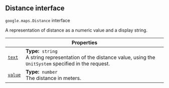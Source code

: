 
<devsite-heading text=" Distance interface" for="Distance" level="h2" link="" toc="" back-to-top=""><h2 id="Distance" is-upgraded="">Distance interface</h2></devsite-heading>
<p>
<code translate="no" dir="ltr"><span itemprop="path">google.maps</span>.<span itemprop="name">Distance</span></code>
interface
</p>
<p>A representation of distance as a numeric value and a display string.</p>
<div class="devsite-table-wrapper"><table class="properties responsive" summary="interface Distance - Properties">
<thead>
<tr><th colspan="2">Properties</th>
</tr></thead>
<tbody>
<tr id="Distance.text">
<td itemprop="property"><code translate="no" dir="ltr"><a class="secret-link" href="#Distance.text"><span>text</span></a></code></td>
<td><div><strong>Type:</strong>&nbsp; <code translate="no" dir="ltr">string</code></div>
<div class="desc">A string representation of the distance value, using the <code translate="no" dir="ltr">UnitSystem</code> specified in the request.</div></td>
</tr>
<tr id="Distance.value">
<td itemprop="property"><code translate="no" dir="ltr"><a class="secret-link" href="#Distance.value"><span>value</span></a></code></td>
<td><div><strong>Type:</strong>&nbsp; <code translate="no" dir="ltr">number</code></div>
<div class="desc">The distance in meters.</div></td>
</tr>
</tbody>
</table></div>
